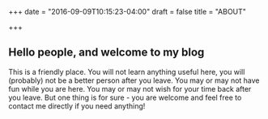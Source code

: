 +++
date = "2016-09-09T10:15:23-04:00"
draft = false
title = "ABOUT"

+++

<h2>Hello people, and welcome to my blog</h2>
<div><p>This is a friendly place. You will not learn anything useful here, you will (probably) not be a better person after you leave. You may or may not have fun while you are here. You may or may not wish for your time back after you leave. But one thing is for sure - you are welcome and feel free to contact me directly if you need anything!</div></p>
